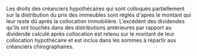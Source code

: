   
 Les droits des créanciers hypothécaires qui sont colloqués partiellement sur la distribution du prix des immeubles sont réglés d'après le montant qui leur reste dû après la collocation immobilière. L'excédent des dividendes qu'ils ont touchés dans des distributions antérieures par rapport au dividende calculé après collocation est retenu sur le montant de leur collocation hypothécaire et est inclus dans les sommes à répartir aux créanciers chirographaires.  

  
